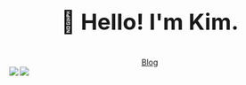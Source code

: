 
<!--
**hubvue/hubvue** is a ✨ _special_ ✨ repository because its `README.md` (this file) appears on your GitHub profile.

Here are some ideas to get you started:

- 🔭 I’m currently working on ...
- 🌱 I’m currently learning ...
- 👯 I’m looking to collaborate on ...
- 🤔 I’m looking for help with ...
- 💬 Ask me about ...
- 📫 How to reach me: ...
- 😄 Pronouns: ...
- ⚡ Fun fact: ...

[![Anurag's github stats](https://github-readme-stats.vercel.app/api?username=hubvue&show_icons=true&theme=radical&count_private=true)](https://github.com/anuraghazra/github-readme-stats)
[![Top Langs](https://github-readme-stats.vercel.app/api/top-langs/?username=hubvue&layout=compact&theme=radical&count_private=true&show_icons=true)](https://github.com/anuraghazra/github-readme-stats)
-->

<div align="center" >
  <p style="font-size: 40px; font-weight: bold;">👋 Hello! I'm Kim.</p>
  <a href="https://blog.cckim.cn/">Blog</a>
</div>
<a href="https://github.com/anuraghazra/github-readme-stats">
  <img align="left" src="https://github-readme-stats.vercel.app/api?username=hubvue&show_icons=true&theme=radical&count_private=true" />
</a>
<a href="https://github.com/anuraghazra/convoychat">
  <img align="left" src="https://github-readme-stats.vercel.app/api/top-langs/?username=hubvue&layout=compact&theme=radical&count_private=true&show_icons=true" />
</a>
